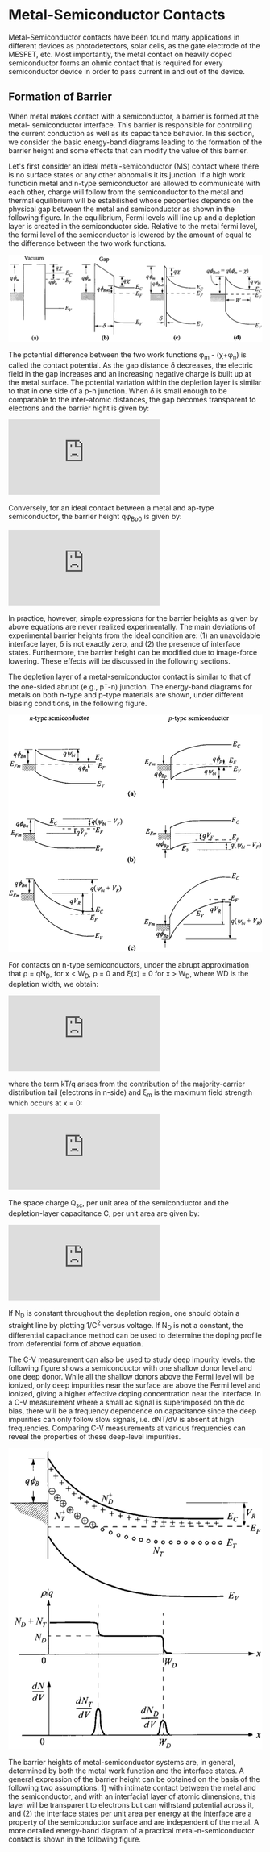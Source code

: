 # Metal-Semiconductor Contacts
Metal-Semiconductor contacts have been found many applications in different devices as photodetectors, solar cells, as the gate electrode of the MESFET,
etc. Most importantly, the metal contact on heavily doped semiconductor forms an ohmic contact that is required for every semiconductor 
device in order to pass current in and out of the device.

## Formation of Barrier
When metal makes contact with a semiconductor, a barrier is formed at the metal- semiconductor interface. This barrier is responsible for 
controlling the current conduction as well as its capacitance behavior. In this section, we consider the basic energy-band diagrams leading to 
the formation of the barrier height and some effects that can modify the value of this barrier.

Let's first consider an ideal metal-semiconductor (MS) contact where there is no surface states or any other abnomalis it its junction. If a high work functioin metal and n-type semiconductor are allowed to communicate with each other, charge will follow from the semiconductor to the metal and thermal equilibrium will be estabilished whose peoperties depends on the physical gap between the metal and semiconductor as shown in the following figure. In the equilibrium, Fermi levels will line up and a depletion layer is created in the semiconductor side. Relative to the metal fermi level, the fermi level of the semiconductor is lowered by the amount of equal to the difference between the two work functions.

![](https://github.com/rvatanme/Device-Building-Blocks/blob/main/MS_Contacts/Band_diag_MS.png)

The potential difference between the two work functions φ<sub>m</sub> - (χ+φ<sub>n</sub>) is called the contact potential. As the gap distance δ decreases, the electric field in the gap increases and an increasing negative charge is built up at the metal surface. The potential variation within the depletion layer is similar to that in one side of a p-n junction. When δ is small enough to be comparable to the inter-atomic distances, the gap becomes transparent to electrons and the barrier hight is given by:

![](https://latex.codecogs.com/svg.latex?%5CLARGE%20q%5Cphi%20_%7BBn0%7D%20%3D%20q%28%5Cphi%20_m%20-%20%5Cchi%29)

Conversely, for an ideal contact between a metal and ap-type semiconductor, the barrier height qφ<sub>Bp0</sub> is given by:

![](https://latex.codecogs.com/svg.latex?%5CLARGE%20q%5Cphi%20_%7BBp0%7D%20%3D%20E_g%20-%20q%28%5Cphi%20_m%20-%20%5Cchi%29)

In practice, however, simple expressions for the barrier heights as given by above equations are never realized experimentally. The main deviations of experimental barrier heights from the ideal condition are: (1) an unavoidable interface layer, δ is not exactly zero, and (2) the presence of interface
states. Furthermore, the barrier height can be modified due to image-force lowering. These effects will be discussed in the following sections.

The depletion layer of a metal-semiconductor contact is similar to that of the one-sided abrupt (e.g., p<sup>+</sup>-n) junction. The energy-band diagrams for metals on both n-type and p-type materials are shown, under different biasing conditions, in the following figure.

![](https://github.com/rvatanme/Device-Building-Blocks/blob/main/MS_Contacts/MS_bias.png)

For contacts on n-type semiconductors, under the abrupt approximation that ρ = qN<sub>D</sub>, for x < W<sub>D</sub>, ρ = 0 and ξ(x) = 0 for x > W<sub>D</sub>, where WD is the depletion width, we obtain:

![](https://latex.codecogs.com/svg.latex?%5CLARGE%20W_D%20%3D%20%5Csqrt%7B%5Cfrac%7B2%5Cepsilon%20_s%7D%7BqN_D%7D%28%5Cpsi%20_%7Bbi%7D%20-%20V%20-%20kT/q%29%7D%20%5C%5C%5C%5C%5C%5C%20%7C%5Cxi%20%28x%29%7C%20%3D%20%5Cfrac%7BqN_D%7D%7B%5Cepsilon%20_s%7D%28W_D-x%29%3D%7C%5Cxi%20_m%7C%20-%20%5Cfrac%7BqN_Dx%7D%7B%5Cepsilon%20_s%7D%20%5C%5C%5C%5C%5C%5C%20E_c%28x%29%20%3D%20q%5Cphi%20_%7BBn0%7D%20-%20%5Cfrac%7Bq%5E2N_D%7D%7B%5Cepsilon%20_s%7D%28W_Dx%20-%20%5Cfrac%7Bx%7D%7B2%7D%29)

where the term kT/q arises from the contribution of the majority-carrier distribution tail (electrons in n-side) and ξ<sub>m</sub> is the maximum field
strength which occurs at x = 0:

![](https://latex.codecogs.com/svg.latex?%5CLARGE%20%5Cxi%20_m%20%3D%20%5Cxi%20%28x%3D0%29%20%3D%20%5Csqrt%7B%5Cfrac%7B2qN_D%7D%7B%5Cepsilon%20_s%7D%28%5Cpsi%20_%7Bbi%7D%20-%20V%20-%20kT/q%29%7D%20%3D%20%5C%5C%20%5Cfrac%7B2%28%5Cpsi%20_%7Bbi%7D%20-%20V%20-%20kT/q%29%7D%7BW_D%7D)

The space charge Q<sub>sc</sub>, per unit area of the semiconductor and the depletion-layer capacitance C, per unit area are given by:

![](https://latex.codecogs.com/svg.latex?%5CLARGE%20C_D%20%5Cequiv%20%5Cfrac%7B%5Cepsilon%20_s%7D%7BW_D%7D%20%5C%5C%5C%5C%5C%5C%20%5Cfrac%7B1%7D%7BC_D%5E2%7D%20%3D%20%5Cfrac%7B2%28%5Cpsi%20_%7Bbi%7D%20-%20V%20-%20kT/q%29%7D%7BqN_D%5Cepsilon%20_s%7D%20%5C%5C%5C%5C%5C%5C%20N_D%20%3D%20%5Cfrac%7Bq%5Cepsilon_s%7D%7B2%7D%5B-%5Cfrac%7B1%7D%7Bd%281/C%5E2%29/dV%7D%5D)

If N<sub>D</sub> is constant throughout the depletion region, one should obtain a straight line by plotting 1/C<sup>2</sup> versus voltage. If N<sub>D</sub> is not a constant, the differential capacitance method can be used to determine the doping profile from deferential form of above equation.  

The C-V measurement can also be used to study deep impurity levels. the following figure shows a semiconductor with one shallow donor level and one deep donor. While all the shallow donors above the Fermi level will be ionized, only deep impurities near the surface are above the Fermi level and ionized, giving a higher effective doping concentration near the interface. In a C-V measurement where a small ac signal is superimposed on the dc bias, there will be a frequency dependence on capacitance since the deep impurities can only follow slow signals, i.e. dNT/dV is absent at high frequencies. Comparing C-V measurements at various frequencies can reveal the properties of these deep-level impurities.

![](https://github.com/rvatanme/Device-Building-Blocks/blob/main/MS_Contacts/CV_imp.png)

The barrier heights of metal-semiconductor systems are, in general, determined by both the metal work function and the interface states. A general expression of the barrier height can be obtained on the basis of the following two assumptions: 1) with intimate contact between the metal and the semiconductor, and with an interfacia1 layer of atomic dimensions, this layer will be transparent to electrons but can withstand potential across it, and (2) the interface states per unit area per energy at the interface are a property of the semiconductor surface and are independent of the metal. A more detailed energy-band diagram of a practical metal-n-semiconductor contact is shown in the following figure. 

![]()
